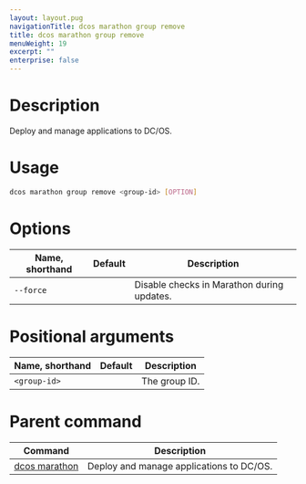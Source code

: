 ```yaml
---
layout: layout.pug
navigationTitle: dcos marathon group remove
title: dcos marathon group remove
menuWeight: 19
excerpt: ""
enterprise: false
---
```

<!-- This source repo for this topic is https://github.com/dcos/dcos-docs -->

# Description

Deploy and manage applications to DC/OS.

# Usage

```bash
dcos marathon group remove <group-id> [OPTION]
```

# Options

| Name, shorthand | Default | Description                                |
| --------------- | ------- | ------------------------------------------ |
| `--force`       |         | Disable checks in Marathon during updates. |

# Positional arguments

| Name, shorthand    | Default | Description   |
| ------------------ | ------- | ------------- |
| `<group-id>` |         | The group ID. |

# Parent command

| Command                                                     | Description                              |
| ----------------------------------------------------------- | ---------------------------------------- |
| [dcos marathon](/1.10/cli/command-reference/dcos-marathon/) | Deploy and manage applications to DC/OS. |

<!-- # Examples -->